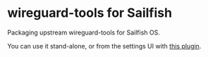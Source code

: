 # wireguard-tools for Sailfish

Packaging upstream wireguard-tools for Sailfish OS.

You can use it stand-alone, or from the settings UI with [this plugin](https://github.com/javitonino/jolla-settings-networking-plugin-vpn-wireguard).
